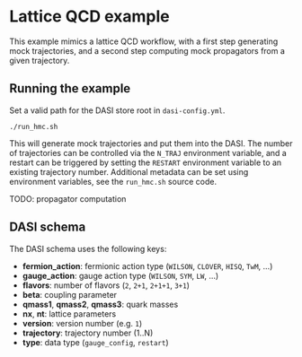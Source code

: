 # Lattice QCD example

This example mimics a lattice QCD workflow, with a first step generating mock
trajectories, and a second step computing mock propagators from a given
trajectory.

## Running the example

Set a valid path for the DASI store root in `dasi-config.yml`.

```
./run_hmc.sh
```

This will generate mock trajectories and put them into the DASI. The number of
trajectories can be controlled via the `N_TRAJ` environment variable, and a
restart can be triggered by setting the `RESTART` environment variable to an
existing trajectory number. Additional metadata can be set using environment
variables, see the `run_hmc.sh` source code.

TODO: propagator computation

## DASI schema

The DASI schema uses the following keys:

* **fermion_action**: fermionic action type (`WILSON`, `CLOVER`, `HISQ`, `TwM`, ...)
* **gauge_action**: gauge action type (`WILSON`, `SYM`, `LW`, ...)
* **flavors**: number of flavors (`2`, `2+1`, `2+1+1`, `3+1`)
* **beta**: coupling parameter
* **qmass1**, **qmass2**, **qmass3**: quark masses
* **nx**, **nt**: lattice parameters
* **version**: version number (e.g. `1`)
* **trajectory**: trajectory number (1..N)
* **type**: data type (`gauge_config`, `restart`)